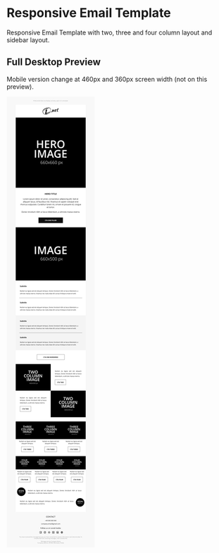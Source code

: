 # Responsive Email Template
Responsive Email Template with two, three and four column layout and sidebar layout.

## Full Desktop Preview
Mobile version change at 460px and 360px screen width (not on this preview).

![Rsponsive email template - preview](https://github.com/gitmasz/ResponsiveEmailTemplate/blob/master/preview.png?raw=true)
